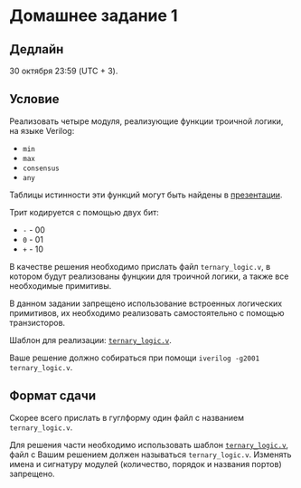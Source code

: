 # Домашнее задание 1

## Дедлайн

30 октября 23:59 (UTC + 3).

## Условие

Реализовать четыре модуля, реализующие функции троичной логики, на языке Verilog:
* `min`
* `max`
* `consensus`
* `any`

Таблицы истинности эти функций могут быть найдены в [презентации](https://slides.com/romanmelnikov/deck-1#/21).

Трит кодируется с помощью двух бит:
* `-` - 00
* `0` - 01
* `+` - 10

В качестве решения необходимо прислать файл `ternary_logic.v`, в котором будут реализованы
фунцкии для троичной логики, а также все необходимые примитивы.

В данном задании запрещено использование встроенных логических примитивов, их необходимо реализовать
самостоятельно с помощью транзисторов.

Шаблон для реализации: [`ternary_logic.v`](./templates/ternary_logic.v).

Ваше решение должно собираться при помощи `iverilog -g2001 ternary_logic.v`.

## Формат сдачи

<TBD> Скорее всего прислать в гуглформу один файл с названием `ternary_logic.v`.

Для решения части необходимо использовать шаблон [`ternary_logic.v`](./templates/ternary_logic.v), файл с Вашим решением должен называться
`ternary_logic.v`. Изменять имена и сигнатуру модулей (количество, порядок и названия портов) запрещено.
